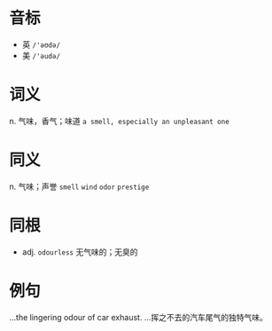 # 音标

- 英 `/'əʊdə/`
- 美 `/'əudə/`

# 词义

n. 气味，香气；味道
`a smell, especially an unpleasant one`

# 同义

n. 气味；声誉
`smell` `wind` `odor` `prestige`

# 同根

- adj. `odourless` 无气味的；无臭的

# 例句

...the lingering odour of car exhaust.
…挥之不去的汽车尾气的独特气味。


